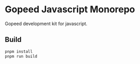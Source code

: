 # Gopeed Javascript Monorepo

Gopeed development kit for javascript.

## Build

```bash
pnpm install
pnpm run build
```

